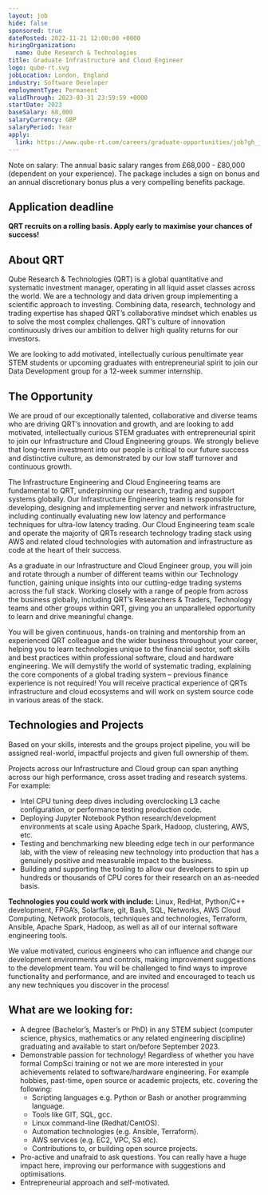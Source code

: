 ```yaml
---
layout: job
hide: false
sponsored: true
datePosted: 2022-11-21 12:00:00 +0000
hiringOrganization:
  name: Qube Research & Technologies
title: Graduate Infrastructure and Cloud Engineer
logo: qube-rt.svg
jobLocation: London, England
industry: Software Developer
employmentType: Permanent
validThrough: 2023-03-31 23:59:59 +0000
startDate: 2023
baseSalary: 68,000
salaryCurrency: GBP
salaryPeriod: Year
apply:
  link: https://www.qube-rt.com/careers/graduate-opportunities/job?gh_jid=6495213002
---
```


Note on salary: The annual basic salary ranges from £68,000 - £80,000 (dependent on your experience). The package includes a sign on bonus and an annual discretionary bonus plus a very compelling benefits package.

## Application deadline
**QRT recruits on a rolling basis. Apply early to maximise your chances of success!**

## About QRT
Qube Research & Technologies (QRT) is a global quantitative and systematic investment manager, operating in all liquid asset classes across the world. We are a technology and data driven group implementing a scientific approach to investing. Combining data, research, technology and trading expertise has shaped QRT’s collaborative mindset which enables us to solve the most complex challenges. QRT’s culture of innovation continuously drives our ambition to deliver high quality returns for our investors.

We are looking to add motivated, intellectually curious penultimate year STEM students or upcoming graduates with entrepreneurial spirit to join our Data Development group for a 12-week summer internship.

## The Opportunity
We are proud of our exceptionally talented, collaborative and diverse teams who are driving QRT’s innovation and growth, and are looking to add motivated, intellectually curious STEM graduates with entrepreneurial spirit to join our Infrastructure and Cloud Engineering groups. We strongly believe that long-term investment into our people is critical to our future success and distinctive culture, as demonstrated by our low staff turnover and continuous growth.

The Infrastructure Engineering and Cloud Engineering teams are fundamental to QRT, underpinning our research, trading and support systems globally. Our Infrastructure Engineering team is responsible for developing, designing and implementing server and network infrastructure, including continually evaluating new low latency and performance techniques for ultra-low latency trading. Our Cloud Engineering team scale and operate the majority of QRTs research technology trading stack using AWS and related cloud technologies with automation and infrastructure as code at the heart of their success.

As a graduate in our Infrastructure and Cloud Engineer group, you will join and rotate through a number of different teams within our Technology function, gaining unique insights into our cutting-edge trading systems across the full stack. Working closely with a range of people from across the business globally, including QRT’s Researchers & Traders, Technology teams and other groups within QRT, giving you an unparalleled opportunity to learn and drive meaningful change.

You will be given continuous, hands-on training and mentorship from an experienced QRT colleague and the wider business throughout your career, helping you to learn technologies unique to the financial sector, soft skills and best practices within professional software, cloud and hardware engineering. We will demystify the world of systematic trading, explaining the core components of a global trading system – previous finance experience is not required! You will receive practical experience of QRTs infrastructure and cloud ecosystems and will work on system source code in various areas of the stack.

 
## Technologies and Projects
Based on your skills, interests and the groups project pipeline, you will be assigned real-world, impactful projects and given full ownership of them.

Projects across our Infrastructure and Cloud group can span anything across our high performance, cross asset trading and research systems. For example:
- Intel CPU tuning deep dives including overclocking L3 cache configuration, or performance testing production code.
- Deploying Jupyter Notebook Python research/development environments at scale using Apache Spark, Hadoop, clustering, AWS, etc.
- Testing and benchmarking new bleeding edge tech in our performance lab, with the view of releasing new technology into production that has a genuinely positive and measurable impact to the business.
- Building and supporting the tooling to allow our developers to spin up hundreds or thousands of CPU cores for their research on an as-needed basis.
 

**Technologies you could work with include:** Linux, RedHat, Python/C++ development, FPGA’s, Solarflare, git, Bash, SQL, Networks, AWS Cloud Computing, Network protocols, techniques and technologies, Terraform, Ansible, Apache Spark, Hadoop, as well as all of our internal software engineering tools.

We value motivated, curious engineers who can influence and change our development environments and controls, making improvement suggestions to the development team. You will be challenged to find ways to improve functionality and performance, and are invited and encouraged to teach us any new techniques you discover in the process!


## What are we looking for:
- A degree (Bachelor’s, Master’s or PhD) in any STEM subject (computer science, physics, mathematics or any related engineering discipline) graduating and available to start on/before September 2023.
- Demonstrable passion for technology! Regardless of whether you have formal CompSci training or not we are more interested in your achievements related to software/hardware engineering. For example hobbies, past-time, open source or academic projects, etc. covering the following:
  - Scripting languages e.g. Python or Bash or another programming language.
  - Tools like GIT, SQL, gcc.
  - Linux command-line (Redhat/CentOS).
  - Automation technologies (e.g. Ansible, Terraform).
  - AWS services (e.g. EC2, VPC, S3 etc).
  - Contributions to, or building open source projects.
- Pro-active and unafraid to ask questions. You can really have a huge impact here, improving our performance with suggestions and optimisations.
- Entrepreneurial approach and self-motivated.
